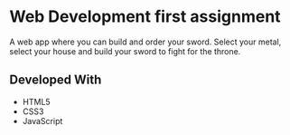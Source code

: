 # Web Development first assignment

A web app where you can build and order your sword.
Select your metal, select your house and build your sword to fight for the throne.

## Developed With

* HTML5
* CSS3
* JavaScript
